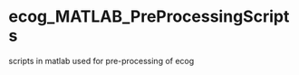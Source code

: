 ecog_MATLAB_PreProcessingScripts
================================

scripts in matlab used for pre-processing of ecog 
